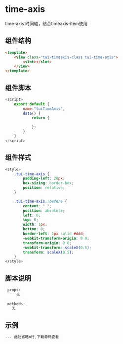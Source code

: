 # time-axis
time-axis 时间轴，结合timeaxis-item使用

## 组件结构
``` html
<template>
	<view class="tui-timeaxis-class tui-time-axis">
		<slot></slot>
	</view>
</template>
``` 

## 组件脚本
``` js
<script>
	export default {
		name:"tuiTimeAxis",
		data() {
			return {

			};
		}
	}
</script>
``` 

## 组件样式

``` css
<style>
	.tui-time-axis {
		padding-left: 20px;
		box-sizing: border-box;
		position: relative;
	}

	.tui-time-axis::before {
		content: " ";
		position: absolute;
		left: 0;
		top: 0;
		width: 1px;
		bottom: 0;
		border-left: 1px solid #ddd;
		-webkit-transform-origin: 0 0;
		transform-origin: 0 0;
		-webkit-transform: scaleX(0.5);
		transform: scaleX(0.5);
	}
</style>

``` 

## 脚本说明

``` js
 props: 
	 无
	 
 methods:
   无

```

## 示例

``` js
... 此处省略n行,下载源码查看
``` 